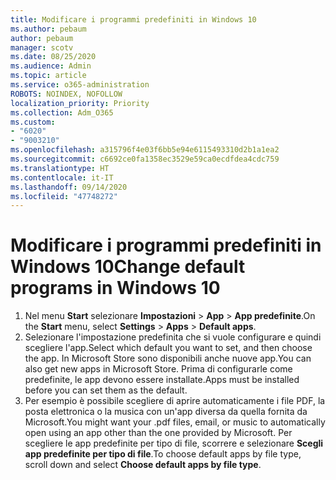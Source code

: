 ```yaml
---
title: Modificare i programmi predefiniti in Windows 10
ms.author: pebaum
author: pebaum
manager: scotv
ms.date: 08/25/2020
ms.audience: Admin
ms.topic: article
ms.service: o365-administration
ROBOTS: NOINDEX, NOFOLLOW
localization_priority: Priority
ms.collection: Adm_O365
ms.custom:
- "6020"
- "9003210"
ms.openlocfilehash: a315796f4e03f6bb5e94e6115493310d2b1a1ea2
ms.sourcegitcommit: c6692ce0fa1358ec3529e59ca0ecdfdea4cdc759
ms.translationtype: HT
ms.contentlocale: it-IT
ms.lasthandoff: 09/14/2020
ms.locfileid: "47748272"
---
```

# <a name="change-default-programs-in-windows-10"></a><span data-ttu-id="df557-102">Modificare i programmi predefiniti in Windows 10</span><span class="sxs-lookup"><span data-stu-id="df557-102">Change default programs in Windows 10</span></span>

1. <span data-ttu-id="df557-103">Nel menu **Start** selezionare **Impostazioni** > **App** > **App predefinite**.</span><span class="sxs-lookup"><span data-stu-id="df557-103">On the  **Start**  menu, select **Settings** > **Apps** > **Default apps**.</span></span>
2. <span data-ttu-id="df557-104">Selezionare l'impostazione predefinita che si vuole configurare e quindi scegliere l'app.</span><span class="sxs-lookup"><span data-stu-id="df557-104">Select which default you want to set, and then choose the app.</span></span> <span data-ttu-id="df557-105">In Microsoft Store sono disponibili anche nuove app.</span><span class="sxs-lookup"><span data-stu-id="df557-105">You can also get new apps in Microsoft Store.</span></span> <span data-ttu-id="df557-106">Prima di configurarle come predefinite, le app devono essere installate.</span><span class="sxs-lookup"><span data-stu-id="df557-106">Apps must be installed before you can set them as the default.</span></span>
3. <span data-ttu-id="df557-107">Per esempio è possibile scegliere di aprire automaticamente i file PDF, la posta elettronica o la musica con un'app diversa da quella fornita da Microsoft.</span><span class="sxs-lookup"><span data-stu-id="df557-107">You might want your .pdf files, email, or music to automatically open using an app other than the one provided by Microsoft.</span></span> <span data-ttu-id="df557-108">Per scegliere le app predefinite per tipo di file, scorrere e selezionare **Scegli app predefinite per tipo di file**.</span><span class="sxs-lookup"><span data-stu-id="df557-108">To choose default apps by file type, scroll down and select  **Choose default apps by file type**.</span></span>
